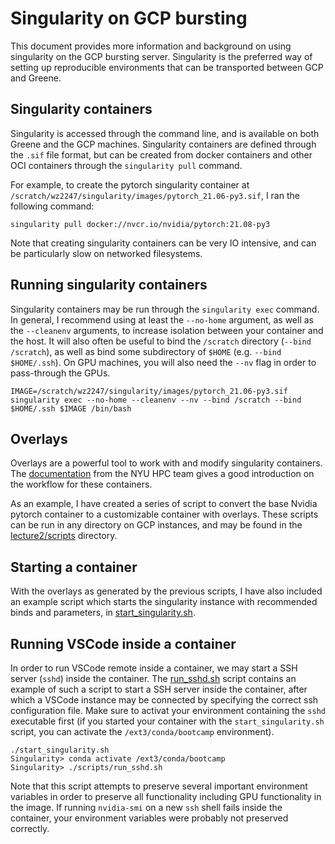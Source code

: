 # Singularity on GCP bursting

This document provides more information and background on using singularity on the GCP bursting server.
Singularity is the preferred way of setting up reproducible environments that can be transported between
GCP and Greene.

## Singularity containers

Singularity is accessed through the command line, and is available on both Greene and the GCP machines.
Singularity containers are defined through the `.sif` file format, but can be created from docker containers
and other OCI containers through the `singularity pull` command.

For example, to create the pytorch singularity container at `/scratch/wz2247/singularity/images/pytorch_21.06-py3.sif`,
I ran the following command:
```{bash}
singularity pull docker://nvcr.io/nvidia/pytorch:21.08-py3
```
Note that creating singularity containers can be very IO intensive, and can be particularly
slow on networked filesystems.

## Running singularity containers

Singularity containers may be run through the `singularity exec` command.
In general, I recommend using at least the `--no-home` argument, as well as
the `--cleanenv` arguments, to increase isolation between your container and the host.
It will also often be useful to bind the `/scratch` directory (`--bind /scratch`),
as well as bind some subdirectory of `$HOME` (e.g. `--bind $HOME/.ssh`).
On GPU machines, you will also need the `--nv` flag in order to pass-through the GPUs.
```{bash}
IMAGE=/scratch/wz2247/singularity/images/pytorch_21.06-py3.sif
singularity exec --no-home --cleanenv --nv --bind /scratch --bind $HOME/.ssh $IMAGE /bin/bash
```

## Overlays

Overlays are a powerful tool to work with and modify singularity containers.
The [documentation](https://sites.google.com/a/nyu.edu/nyu-hpc/services/Training-and-Workshops/tutorials/singularity-on-greene)
from the NYU HPC team gives a good introduction on the workflow for these containers.

As an example, I have created a series of script to convert the base Nvidia pytorch container
to a customizable container with overlays. These scripts can be run in any directory on GCP instances,
and may be found in the [lecture2/scripts](../lecture2/scripts) directory.


## Starting a container

With the overlays as generated by the previous scripts, I have also included an example script
which starts the singularity instance with recommended binds and parameters, in [start_singularity.sh](../lecture2/start_singularity.sh).

## Running VSCode inside a container

In order to run VSCode remote inside a container, we may start a SSH server (`sshd`) inside
the container. The [run_sshd.sh](../lecture2/scripts/run_sshd.sh) script contains an example
of such a script to start a SSH server inside the container, after which a VSCode instance may be
connected by specifying the correct ssh configuration file. Make sure to activat your environment
containing the `sshd` executable first (if you started your container with the `start_singularity.sh` script,
you can activate the `/ext3/conda/bootcamp` environment).

```{bash}
./start_singularity.sh
Singularity> conda activate /ext3/conda/bootcamp
Singularity> ./scripts/run_sshd.sh
```

Note that this script attempts to preserve several important environment variables in order to preserve
all functionality including GPU functionality in the image. If running `nvidia-smi` on a new `ssh` shell
fails inside the container, your environment variables were probably not preserved correctly.
